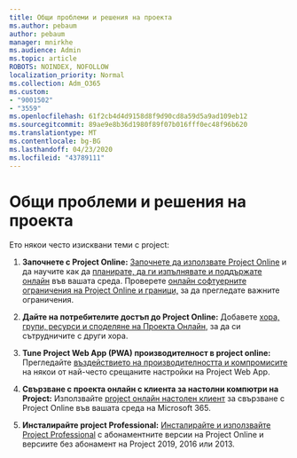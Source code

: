 ```yaml
---
title: Общи проблеми и решения на проекта
ms.author: pebaum
author: pebaum
manager: mnirkhe
ms.audience: Admin
ms.topic: article
ROBOTS: NOINDEX, NOFOLLOW
localization_priority: Normal
ms.collection: Adm_O365
ms.custom:
- "9001502"
- "3559"
ms.openlocfilehash: 61f2cb4d4d9158d8f9d90cd8a59d5a9ad109eb12
ms.sourcegitcommit: 89ae9e8b36d1980f89f07b016fff0ec48f96b620
ms.translationtype: MT
ms.contentlocale: bg-BG
ms.lasthandoff: 04/23/2020
ms.locfileid: "43789111"
---
```

# <a name="project-common-issues-and-resolutions"></a>Общи проблеми и решения на проекта

Ето някои често изисквани теми с project:

1. **Започнете с Project Online:**  [Започнете да използвате Project Online](https://docs.microsoft.com/ProjectOnline/get-started-with-project-online) и да научите как да [планирате, да ги изпълнявате и поддържате онлайн](https://docs.microsoft.com/projectonline/project-online) във вашата среда. Проверете [онлайн софтуерните ограничения на Project Online и граници,](https://docs.microsoft.com/ProjectOnline/project-online-software-boundaries-and-limits) за да прегледате важните ограничения.

2. **Дайте на потребителите достъп до Project Online:** Добавете [хора, групи, ресурси и споделяне на Проекта Онлайн,](https://docs.microsoft.com/projectonline/step-2-add-people-to-project-online) за да си сътрудничите с други хора. 

3. **Tune Project Web App (PWA) производителност в project online:** Прегледайте [въздействието на производителността и компромисите](https://docs.microsoft.com/projectonline/tune-project-online-performance) на някои от най-често срещаните настройки на Project Web App.

4. **Свързване с проекта онлайн с клиента за настолни компютри на Project:** Използвайте [project онлайн настолен клиент](https://docs.microsoft.com/projectonline/connect-to-project-online-with-the-project-online-desktop-client) за свързване с Project Online във вашата среда на Microsoft 365. 

5. **Инсталирайте project Professional:** [Инсталирайте и използвайте Project Professional](https://support.office.com/article/install-project-7059249b-d9fe-4d61-ab96-5c5bf435f281) с абонаментните версии на Project Online и версиите без абонамент на Project 2019, 2016 или 2013.
